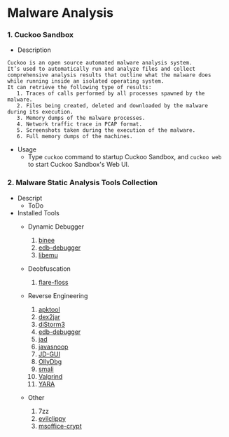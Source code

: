 # Malware Analysis

### 1. Cuckoo Sandbox
- Description
```
Cuckoo is an open source automated malware analysis system.
It’s used to automatically run and analyze files and collect comprehensive analysis results that outline what the malware does while running inside an isolated operating system.
It can retrieve the following type of results:
   1. Traces of calls performed by all processes spawned by the malware.
   2. Files being created, deleted and downloaded by the malware during its execution.
   3. Memory dumps of the malware processes.
   4. Network traffic trace in PCAP format.
   5. Screenshots taken during the execution of the malware.
   6. Full memory dumps of the machines.
```
- Usage
  - Type ```cuckoo``` command to startup Cuckoo Sandbox, and ```cuckoo web``` to start Cuckoo Sandbox's Web UI.


### 2. Malware Static Analysis Tools Collection
- Descript
  - ToDo
- Installed Tools
  - Dynamic Debugger
    1) [binee](https://github.com/carbonblack/binee)
    2) [edb-debugger](https://github.com/eteran/edb-debugger)
    3) [libemu](https://github.com/buffer/libemu)

  - Deobfuscation
    1) [flare-floss](https://github.com/mandiant/flare-floss)

  - Reverse Engineering
    1) [apktool](https://ibotpeaches.github.io/Apktool/documentation/)
    2) [dex2jar](https://github.com/pxb1988/dex2jar)
    3) [diStorm3](https://github.com/gdabah/distorm)
    4) [edb-debugger](https://github.com/eteran/edb-debugger)
    5) [jad](https://github.com/oligus/jad)	
    6) [javasnoop](https://tools.kali.org/reverse-engineering/javasnoop)
    7) [JD-GUI](http://java-decompiler.github.io/)
    8) [OllyDbg](https://www.ollydbg.de/)
    9) [smali](https://github.com/JesusFreke/smali)
    10) [Valgrind](https://www.valgrind.org/)
    11) [YARA](https://github.com/VirusTotal/yara)

  - Other
    1)  7zz
    2)  [evilclippy](https://github.com/outflanknl/EvilClippy)
    3)  [msoffice-crypt](https://github.com/herumi/msoffice)